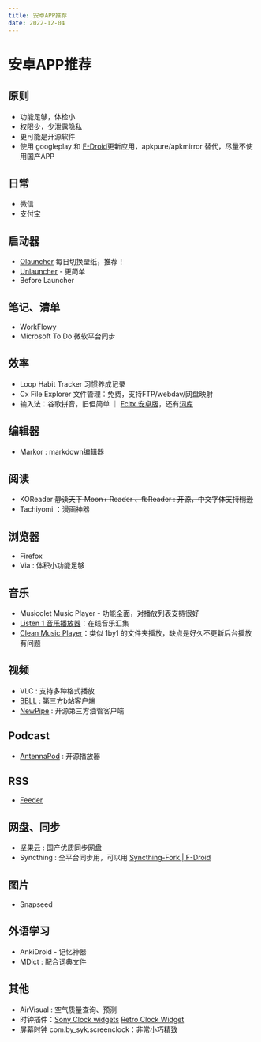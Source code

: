 ```yaml
---
title: 安卓APP推荐
date: 2022-12-04
---
```


# 安卓APP推荐

## 原则

- 功能足够，体检小
- 权限少，少泄露隐私
- 更可能是开源软件
- 使用 googleplay 和 [F-Droid](https://f-droid.org/)更新应用，apkpure/apkmirror 替代，尽量不使用国产APP

## 日常

- 微信
- 支付宝

## 启动器

- [Olauncher](https://github.com/tanujnotes/Olauncher) 每日切换壁纸，推荐！
- [Unlauncher](https://github.com/jkuester/unlauncher) - 更简单
- Before Launcher

## 笔记、清单

- WorkFlowy
- Microsoft To Do 微软平台同步

##  效率

- Loop Habit Tracker 习惯养成记录
- Cx File Explorer 文件管理：免费，支持FTP/webdav/网盘映射
- 输入法：谷歌拼音，旧但简单 ｜ [Fcitx 安卓版](https://github.com/fcitx5-android/fcitx5-android)，还有[词库](https://github.com/wuhgit/CustomPinyinDictionary)

## 编辑器

- Markor : markdown编辑器

## 阅读

- KOReader ~~静读天下 Moon+ Reader 、fbReader : 开源，中文字体支持稍逊~~
- Tachiyomi ：漫画神器

## 浏览器

- Firefox
- Via : 体积小功能足够

## 音乐

- Musicolet Music Player - 功能全面，对播放列表支持很好
- [Listen 1 音乐播放器](https://listen1.github.io/listen1/)：在线音乐汇集
- [Clean Music Player](https://apkpure.com/clean-music-player/com.myskyspark.music)：类似 1by1 的文件夹播放，缺点是好久不更新后台播放有问题

## 视频

- VLC : 支持多种格式播放
- [BBLL](https://github.com/xiaye13579/BBLL) : 第三方b站客户端
- [NewPipe](https://newpipe.net/) : 开源第三方油管客户端

## Podcast

- [AntennaPod](https://antennapod.org/) : 开源播放器

## RSS

- [Feeder](https://f-droid.org/zh_Hans/packages/com.nononsenseapps.feeder/)

## 网盘、同步

- 坚果云 : 国产优质同步网盘
- Syncthing : 全平台同步用，可以用 [Syncthing-Fork | F-Droid ](https://f-droid.org/zh_Hans/packages/com.github.catfriend1.syncthingandroid/)

## 图片

- Snapseed

## 外语学习

- AnkiDroid - 记忆神器
- MDict : 配合词典文件

## 其他

- AirVisual : 空气质量查询、预测
- 时钟插件：[Sony Clock widgets](https://www.apkmirror.com/apk/sony-mobile-communications/clock-widgets/) [Retro Clock Widget](https://play.google.com/store/apps/details?id=nl.jsource.retroclock.android)
- 屏幕时钟 com.by_syk.screenclock：非常小巧精致


